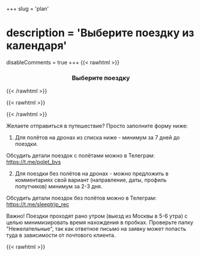 +++
slug = 'plan'
# description = 'Выберите поездку из календаря'
disableComments = true
+++
{{< rawhtml >}}
<h3 align="center">Выберите поездку</h3>
{{< /rawhtml >}}

{{< rawhtml >}}
<div data-tockify-component="calendar" data-tockify-calendar="sleeptrip.calendar">
</div>
<script data-cfasync="false" data-tockify-script="embed" src="https://public.tockify.com/browser/embed.js">
</script>
{{< /rawhtml >}}
    

Желаете отправиться в путешествие?
Просто заполните форму ниже:
1. Для полётов на дронах из списка ниже - минимум за 7 дней до поездки.

Обсудить детали поездок с полётами можно в Телеграм:   https://t.me/polet_bvs

2. Для поездки без полётов на дронах - можно предложить в комментариях свой вариант (направление, даты, профиль попутчиков) минимум за 2-3 дня.

Обсудить детали поездок без полётов можно в Телеграм:   https://t.me/sleeptrip_rec 

Важно! Поездки проходят рано утром (выезд из Москвы в 5-6 утра) с целью минимизировать время нахождения в пробках. Проверьте папку "Нежелательные", так как ответное письмо на заявку может попасть туда в зависимости от почтового клиента.

{{< rawhtml >}}
<div class="travel-form-container">
    <!-- Сообщения об успехе/ошибке -->
    <script>
    document.addEventListener('DOMContentLoaded', function() {
        const urlParams = new URLSearchParams(window.location.search);
        const success = urlParams.get('success');
        const error = urlParams.get('error');
        
        if (success) {
            const messageDiv = document.createElement('div');
            messageDiv.className = 'form-message form-success';
            messageDiv.textContent = success;
            document.querySelector('.travel-form-container').insertBefore(messageDiv, document.querySelector('.travel-form'));
        }
        
        if (error) {
            const messageDiv = document.createElement('div');
            messageDiv.className = 'form-message form-error';
            messageDiv.textContent = error;
            document.querySelector('.travel-form-container').insertBefore(messageDiv, document.querySelector('.travel-form'));
        }

        // Русские сообщения валидации
        const inputs = document.querySelectorAll('input[required], select[required], textarea[required]');
        inputs.forEach(function(input) {
            input.addEventListener('invalid', function() {
                if (input.type === 'checkbox') {
                    input.setCustomValidity('Пожалуйста, отметьте этот пункт для продолжения');
                } else if (input.type === 'email') {
                    input.setCustomValidity('Пожалуйста, введите корректный email адрес');
                } else if (input.tagName === 'SELECT') {
                    input.setCustomValidity('Пожалуйста, выберите один из вариантов');
                } else {
                    input.setCustomValidity('Пожалуйста, заполните это поле');
                }
            });
            
            input.addEventListener('input', function() {
                input.setCustomValidity('');
            });
        });
    });

    </script>

    <form class="travel-form" action="/send_plan.php" method="POST">
        <div class="form-group">
            <label for="name">Имя *</label>
            <input type="text" id="name" name="name" placeholder="Введите Ваше имя" required>
        </div>

        <div class="form-group">
            <label for="email">E-mail *</label>
            <input type="email" id="email" name="email" placeholder="Введите Ваш email" required>
        </div>

        <div class="form-group">
            <label for="phone">Телефон (необязательно)</label>
            <input type="tel" id="phone" name="phone" placeholder="Введите телефон">
        </div>

        <div class="form-group">
            <label for="bvs_number"><strong>Учётный номер БВС</strong> (если уже направляли ранее) или предложите <strong>направление/даты поездки</strong> без БВС (необязательно)</label>
            <textarea id="bvs_number" name="bvs_number" placeholder="Свой вариант поездки или учётный номер дрона"></textarea>
        </div>

        <div class="form-group">
            <label for="trip_period">Выберите поездку</label>
            <select id="trip_period" name="trip_period">
                <option value=""></option>
                <option value="Полёты в июне 2025 года">Полёты в июне 2025 года</option>
                <option value="Полёты в июле 2025 года">Полёты в июле 2025 года</option>
                <option value="Полёты в августе 2025 года">Полёты в августе 2025 года</option>
                <option value="Полёты в сентябре 2025 года">Полёты в сентябре 2025 года</option>
                <option value="Свой вариант без БВС">Свой вариант без БВС</option>
            </select>
        </div>

        <div class="form-group checkbox-group">
            <label class="checkbox-container">
                <input type="checkbox" id="privacy_consent" name="privacy_consent" required>
                <span class="checkmark"></span>
                <span class="privacy-text">
                    Я согласен на обработку персональных данных
                    <div class="privacy-details">
                        <p><strong>СОГЛАСИЕ на обработку персональных данных</strong></p>
                        <p>Заполнение чек-бокса и нажатие кнопки является подтверждением Вашего согласия на обработку персональных данных с целью получения разрешения на полёты БВС и/или организации поездки на сайте sleeptrip.ru.</p>
                        <p>Предоставленные персональные данные будут обрабатываться в соответствии с положениями Федерального закона РФ №152-ФЗ от 27.07.2006 «О персональных данных».</p>
                        <p>Я выражаю свое согласие на обработку (включая: сбор, запись, систематизацию, накопление, хранение, уточнение, извлечение, использование, передачу, блокирование, обезличивание, удаление, уничтожение) моих персональных данных Оператором (владельцем сайта sleeptrip.ru) для целей:</p>
                        <ul style="margin: 0.5rem 0; padding-left: 1.5rem;">
                            <li>обеспечения получения разрешения на полёты БВС и направления информационных сообщений о статусе получения разрешения;</li>
                            <li>организации поездки и направления информации о поездке.</li>
                        </ul>
                        <p>Я согласен с тем, что мои персональные данные могут быть переданы третьим лицам – Единой системе организации воздушного движения, сервису "Небосвод" (skyarc.ru) или сервису СППИ (https://sppi.ivprf.ru), а также сотрудникам полиции (при необходимости) для получения разрешения на полёты БВС.</p>
                        <p>Настоящее Согласие действует до момента достижения целей обработки или отзыва согласия на обработку, но не более 1 (одного) месяца с момента предоставления Согласия.</p>
                        <p>Заявление об уточнении персональных данных, отзыве настоящего согласия может быть направлено по электронной почте: <a href="mailto:sleep-trip@ya.ru">sleep-trip@ya.ru</a></p>
                    </div>
                </span>
            </label>
        </div>

        <div class="form-group">
            <label style="font-weight: 600; margin-bottom: 1rem; display: block;">Укажите свой возраст *</label>
            <div style="border: 1px solid #e0e0e0; border-radius: 8px; padding: 1rem; background: #fafafa;">
                <label style="display: flex; align-items: center; font-weight: normal; margin-bottom: 0.75rem; cursor: pointer;">
                    <span style="font-size: 18px; margin-right: 0.5rem;">✅</span>
                    <input type="radio" name="age" value="18+" required style="margin-right: 0.75rem; width: 16px; height: 16px; accent-color: #28a745;">
                    <span>Мне <strong>более 18 лет</strong></span>
                </label>
                <label style="display: flex; align-items: center; font-weight: normal; cursor: pointer;">
                    <span style="font-size: 18px; margin-right: 0.5rem;">❌</span>
                    <input type="radio" name="age" value="under18" style="margin-right: 0.75rem; width: 16px; height: 16px; accent-color: #dc3545;">
                    <span>Мне <strong>менее 18 лет</strong></span>
                </label>
            </div>
        </div>

        <button type="submit" class="submit-btn">
            Отправить
        </button>
    </form>
</div>
{{< /rawhtml >}}

---

### Пояснения к форме:

**Подтверждение совершеннолетия:**

Участие в поездках и мероприятиях разрешено только лицам, достигшим совершеннолетия (18 лет). В случае, если Вам менее 18 лет, для участия в поездке необходимо согласие и личное присутствие законных представителей (родителей, опекунов).

